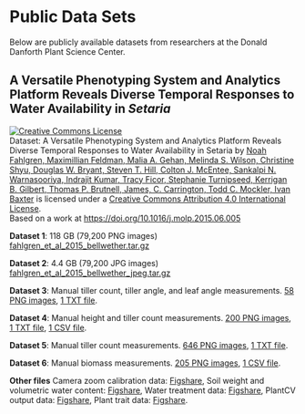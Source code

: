 # Public Data Sets

Below are publicly available datasets from researchers at the Donald Danforth Plant Science Center.

## A Versatile Phenotyping System and Analytics Platform Reveals Diverse Temporal Responses to Water Availability in *Setaria*

<a rel="license" href="https://creativecommons.org/licenses/by/4.0/"><img alt="Creative Commons License" style="border-width:0" src="https://i.creativecommons.org/l/by/4.0/88x31.png" /></a><br /><span xmlns:dct="https://purl.org/dc/terms/" href="https://purl.org/dc/dcmitype/Dataset" property="dct:title" rel="dct:type">Dataset: A Versatile Phenotyping System and Analytics Platform Reveals Diverse Temporal Responses to Water Availability in Setaria</span> by <a xmlns:cc="https://creativecommons.org/ns#" href="https://plantcv.danforthcenter.org/pages/data-sets/2013/setaria_burnin2.html" property="cc:attributionName" rel="cc:attributionURL">Noah Fahlgren, Maximillian Feldman, Malia A. Gehan, Melinda S. Wilson, Christine Shyu, Douglas W. Bryant, Steven T. Hill, Colton J. McEntee, Sankalpi N. Warnasooriya, Indrajit Kumar, Tracy Ficor, Stephanie Turnipseed, Kerrigan B. Gilbert, Thomas P. Brutnell, James, C. Carrington, Todd C. Mockler, Ivan Baxter</a> is licensed under a <a rel="license" href="https://creativecommons.org/licenses/by/4.0/">Creative Commons Attribution 4.0 International License</a>.<br />Based on a work at <a xmlns:dct="https://purl.org/dc/terms/" href="https://doi.org/10.1016/j.molp.2015.06.005" rel="dct:source">https://doi.org/10.1016/j.molp.2015.06.005</a>

**Dataset 1**: 118 GB (79,200 PNG images) [fahlgren_et_al_2015_bellwether.tar.gz](../datasets/fahlgren_et_al_2015_bellwether.tar.gz)

**Dataset 2**: 4.4 GB (79,200 JPG images) [fahlgren_et_al_2015_bellwether_jpeg.tar.gz](../datasets/fahlgren_et_al_2015_bellwether_jpeg.tar.gz)

**Dataset 3**: Manual tiller count, tiller angle, and leaf angle measurements. [58 PNG images](https://ndownloader.figshare.com/articles/1327642/versions/1), [1 TXT file](https://ndownloader.figshare.com/files/1938817).

**Dataset 4**: Manual height and tiller count measurements. [200 PNG images](https://ndownloader.figshare.com/articles/1325267/versions/3), [1 TXT file](https://ndownloader.figshare.com/files/3255953), [1 CSV file](https://ndownloader.figshare.com/files/2084104).

**Dataset 5**: Manual tiller count measurements. [646 PNG images](https://ndownloader.figshare.com/articles/1327451/versions/1), [1 TXT file](https://ndownloader.figshare.com/files/3255950).

**Dataset 6**: Manual biomass measurements. [205 PNG images](https://ndownloader.figshare.com/articles/1327636/versions/1), [1 CSV file](https://ndownloader.figshare.com/files/2084103).

**Other files** Camera zoom calibration data: [Figshare](https://ndownloader.figshare.com/files/2084101), Soil weight and volumetric water content: [Figshare](https://ndownloader.figshare.com/files/2084096), Water treatment data: [Figshare](https://ndownloader.figshare.com/files/3255965), PlantCV output data: [Figshare](https://ndownloader.figshare.com/files/2084100), Plant trait data: [Figshare](https://ndownloader.figshare.com/files/2084098).

